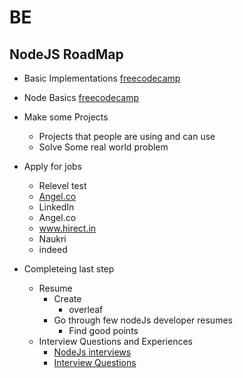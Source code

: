 # BE


## NodeJS RoadMap
- Basic Implementations [freecodecamp](https://www.freecodecamp.org/learn/javascript-algorithms-and-data-structures/#functional-programming)

- Node Basics [freecodecamp](https://www.freecodecamp.org/learn/back-end-development-and-apis/)

- Make some Projects 
    - 	Projects that people are using and can use
	- Solve Some real world problem
- Apply for jobs
    - Relevel test
    - [Angel.co](https://angel.co/jobs)
    - LinkedIn
	- Angel.co
	- www.hirect.in 
	- Naukri
	- indeed


- Completeing last step 
    - Resume 
        - Create 
            - overleaf
        - Go through few nodeJs developer resumes
            - Find good points
    - Interview Questions and Experiences
        - [NodeJs interviews](https://www.youtube.com/results?search_query=nodejs+interview)
        - [Interview Questions](https://github.com/learning-zone/nodejs-interview-questions)
